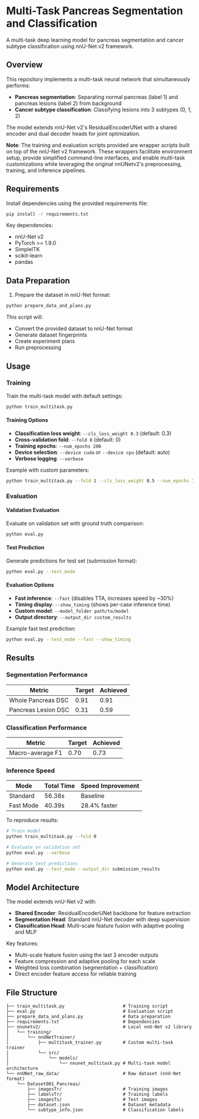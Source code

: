 # Multi-Task Pancreas Segmentation and Classification

A multi-task deep learning model for pancreas segmentation and cancer subtype classification using nnU-Net v2 framework.

## Overview

This repository implements a multi-task neural network that simultaneously performs:
- **Pancreas segmentation**: Separating normal pancreas (label 1) and pancreas lesions (label 2) from background
- **Cancer subtype classification**: Classifying lesions into 3 subtypes (0, 1, 2)

The model extends nnU-Net v2's ResidualEncoderUNet with a shared encoder and dual decoder heads for joint optimization.

**Note**: The training and evaluation scripts provided are wrapper scripts built on top of the nnU-Net v2 framework. These wrappers facilitate environment setup, provide simplified command-line interfaces, and enable multi-task customizations while leveraging the original nnUNetv2's preprocessing, training, and inference pipelines.

## Requirements

Install dependencies using the provided requirements file:

```bash
pip install -r requirements.txt
```

Key dependencies:
- nnU-Net v2
- PyTorch >= 1.9.0
- SimpleITK
- scikit-learn
- pandas

## Data Preparation

1. Prepare the dataset in nnU-Net format:

```bash
python prepare_data_and_plans.py
```

This script will:
- Convert the provided dataset to nnU-Net format
- Generate dataset fingerprints
- Create experiment plans
- Run preprocessing

## Usage

### Training

Train the multi-task model with default settings:

```bash
python train_multitask.py
```

#### Training Options

- **Classification loss weight**: `--cls_loss_weight 0.3` (default: 0.3)
- **Cross-validation fold**: `--fold 0` (default: 0)
- **Training epochs**: `--num_epochs 200`
- **Device selection**: `--device cuda` or `--device cpu` (default: auto)
- **Verbose logging**: `--verbose`

Example with custom parameters:

```bash
python train_multitask.py --fold 1 --cls_loss_weight 0.5 --num_epochs 150 --verbose
```

### Evaluation

#### Validation Evaluation

Evaluate on validation set with ground truth comparison:

```bash
python eval.py
```

#### Test Prediction

Generate predictions for test set (submission format):

```bash
python eval.py --test_mode
```

#### Evaluation Options

- **Fast inference**: `--fast` (disables TTA, increases speed by ~30%)
- **Timing display**: `--show_timing` (shows per-case inference time)
- **Custom model**: `--model_folder path/to/model`
- **Output directory**: `--output_dir custom_results`

Example fast test prediction:

```bash
python eval.py --test_mode --fast --show_timing
```

## Results

### Segmentation Performance

| Metric | Target | Achieved |
|--------|--------|----------|
| Whole Pancreas DSC | 0.91 | 0.91 |
| Pancreas Lesion DSC | 0.31 | 0.59 |

### Classification Performance

| Metric | Target | Achieved |
|--------|--------|----------|
| Macro-average F1 | 0.70 | 0.73 |

### Inference Speed

| Mode | Total Time | Speed Improvement |
|------|------------|------------------|
| Standard | 56.38s | Baseline |
| Fast Mode | 40.39s | 28.4% faster |

To reproduce results:

```bash
# Train model
python train_multitask.py --fold 0

# Evaluate on validation set
python eval.py --verbose

# Generate test predictions
python eval.py --test_mode --output_dir submission_results
```

## Model Architecture

The model extends nnU-Net v2 with:

- **Shared Encoder**: ResidualEncoderUNet backbone for feature extraction
- **Segmentation Head**: Standard nnU-Net decoder with deep supervision
- **Classification Head**: Multi-scale feature fusion with adaptive pooling and MLP

Key features:
- Multi-scale feature fusion using the last 3 encoder outputs
- Feature compression and adaptive pooling for each scale
- Weighted loss combination (segmentation + classification)
- Direct encoder feature access for reliable training


## File Structure

```
├── train_multitask.py                      # Training script
├── eval.py                                 # Evaluation script  
├── prepare_data_and_plans.py               # Data preparation
├── requirements.txt                        # Dependencies
├── nnunetv2/                               # Local nnU-Net v2 library
│   └── training/
│       └── nnUNetTrainer/
│           ├── multitask_trainer.py        # Custom multi-task trainer
│           └── src/
│               └── models/
│                   └── nnunet_multitask.py # Multi-task model architecture
└── nnUNet_raw_data/                        # Raw dataset (nnU-Net format)
    └── Dataset001_Pancreas/
        ├── imagesTr/                       # Training images
        ├── labelsTr/                       # Training labels
        ├── imagesTs/                       # Test images
        ├── dataset.json                    # Dataset metadata
        └── subtype_info.json               # Classification labels
```

